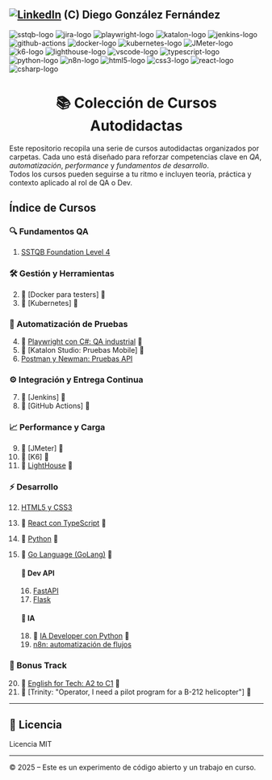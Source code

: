 [![LinkedIn][linkedin-logo]][linkedin-link] (C) Diego González Fernández
---

![sstqb-logo]
![jira-logo]
![playwright-logo]
![katalon-logo]
![jenkins-logo]
![github-actions]
![docker-logo]
![kubernetes-logo]
![JMeter-logo]
![k6-logo]
![lighthouse-logo]
![vscode-logo]
![typescript-logo]
![python-logo]
![n8n-logo]
![html5-logo]
![css3-logo]
![react-logo]
![csharp-logo]

<h1 align="center">📚 Colección de Cursos Autodidactas</h1>

Este repositorio recopila una serie de cursos autodidactas organizados por carpetas. Cada uno está diseñado para reforzar competencias clave en *QA*, *automatización*, *performance* y *fundamentos de desarrollo*.  
Todos los cursos pueden seguirse a tu ritmo e incluyen teoría, práctica y contexto aplicado al rol de QA o Dev.

## Índice de Cursos

### 🔍 Fundamentos QA

1. [SSTQB Foundation Level 4](./courses/qa-fundaments/sstqb/readme.md)

### 🛠️ Gestión y Herramientas

2. 🚧 [Docker para testers]<!-- (./courses/containers/docker/readme.md)--> 🚧
3. 🚧 [Kubernetes]<!-- (./courses/containers/kubernetes/readme.md)--> 🚧

### 🧪 Automatización de Pruebas

4. 🚧 [Playwright con C#: QA industrial](./courses/automation/playwright/readme.md) 🚧
5. 🚧 [Katalon Studio: Pruebas Mobile]<!-- (./courses/automation/katalon/readme.md)--> 🚧
6. [Postman y Newman: Pruebas API](./courses/automation/postman/readme.md)

### ⚙️ Integración y Entrega Continua

7. 🚧 [Jenkins]<!-- (./courses/ci-cd/jenkins/readme.md)--> 🚧
8. 🚧 [GitHub Actions]<!-- (./courses/ci-cd/github-actions/readme.md)--> 🚧

### 📈 Performance y Carga

9. 🚧 [JMeter]<!-- (./courses/performance/jmeter/readme.md)--> 🚧
10. 🚧 [K6]<!-- (./courses/performance/k6/readme.md)--> 🚧
11. 🚧 [LightHouse](./courses/performance/lighthouse/lighthouse/readme.md) 🚧

### ⚡ Desarrollo

12. [HTML5 y CSS3](./courses/dev-and-ia/html5/readme.md)
13. 🚧 [React con TypeScript](./courses/dev-and-ia/react/readme.md) 🚧
14. 🚧 [Python](./courses/dev-and-ia/python/readme.md) 🚧
15. 🚧 [Go Language (GoLang)](./courses/dev-and-ia/golang/readme.md) 🚧

    #### 📡 Dev API

    16. [FastAPI](./courses/dev-and-ia/fastapi/readme.md)
    17. [Flask](./courses/dev-and-ia/flask/readme.md)

    #### 🧠 IA

    18. 🚧 [IA Developer con Python](./courses/dev-and-ia/ia-python/readme.md) 🚧
    19. [n8n: automatización de flujos](./courses/dev-and-ia/n8n/readme.md)

### 🚁 Bonus Track

20. 🚧 [English for Tech: A2 to C1](./courses/resources/english/readme.md) 🚧
21. 🚧 [Trinity: "Operator, I need a pilot program for a B-212 helicopter"]<!-- (./courses/resources/helicopter/readme.md)--> 🚧

---

## 📄 Licencia

Licencia MIT

---

© 2025 – Este es un experimento de código abierto y un trabajo en curso.

<!-- Certificaciones -->
[sstqb-logo]: https://img.shields.io/badge/SSTQB-005AA7?style=for-the-badge&logoColor=white

<!-- QA tools -->
[jira-logo]: https://img.shields.io/badge/jira-%230A0FFF.svg?style=for-the-badge&logo=jira&logoColor=white

<!-- CI Tool -->
[github-actions]: https://img.shields.io/badge/github%20actions-%232671E5.svg?style=for-the-badge&logo=githubactions&logoColor=white
[jenkins-logo]: https://img.shields.io/badge/Jenkins-D24939?style=for-the-badge&logo=jenkins&logoColor=white

<!-- Containers -->
[kubernetes-logo]: https://img.shields.io/badge/Kubernetes-326CE5?style=for-the-badge&logo=kubernetes&logoColor=white
[docker-logo]: https://img.shields.io/badge/Docker-2496ED?style=for-the-badge&logo=docker&logoColor=white

<!-- Programming Languages -->
[typescript-logo]: https://img.shields.io/badge/typescript-%23007ACC.svg?style=for-the-badge&logo=typescript&logoColor=white
[python-logo]: https://img.shields.io/badge/Python-black?logo=python&style=for-the-badge
[html5-logo]: https://img.shields.io/badge/HTML5-E34F26?style=for-the-badge&logo=html5&logoColor=white
[css3-logo]: https://img.shields.io/badge/CSS3-1572B6?style=for-the-badge&logo=css3&logoColor=white
[csharp-logo]: https://img.shields.io/badge/C%23-239120?style=for-the-badge&logo=c-sharp&logoColor=white

<!-- Testing Frameworks -->
[cypress-logo]: https://img.shields.io/badge/-cypress-%23E5E5E5?style=for-the-badge&logo=cypress&logoColor=058a5e
[playwright-logo]: https://img.shields.io/badge/playwright-black?style=for-the-badge
[katalon-logo]: https://img.shields.io/badge/Katalon%20Studio-0568A6?style=for-the-badge&logo=katalon&logoColor=white

<!-- Performance -->
[K6-logo]: https://img.shields.io/badge/k6-7D64FF?style=for-the-badge&logo=k6&logoColor=white
[JMeter-logo]: https://img.shields.io/badge/JMeter-D24939?style=for-the-badge&logo=apache-jmeter&logoColor=white
[axe-core-logo]: https://img.shields.io/badge/axe--core-darkgreen?style=for-the-badge&logo=axe&logoColor=white
[lighthouse-logo]: https://img.shields.io/badge/Lighthouse-orange?style=for-the-badge&logo=lighthouse&logoColor=white

<!-- Dev Tools -->
[vscode-logo]: https://img.shields.io/badge/Visual%20Studio%20Code-0078d7.svg?style=for-the-badge&logo=visual-studio-code&logoColor=white
[react-logo]: https://img.shields.io/badge/React-61DAFB?style=for-the-badge&logo=react&logoColor=black

<!-- IA -->
[n8n-logo]: https://img.shields.io/badge/n8n-EF6533?style=for-the-badge&logo=n8n&logoColor=white

<!-- Other -->
[linkedin-logo]: https://img.shields.io/badge/LinkedIn-blue?style=for-the-badge&logo=linkedin&logoColor=white
[linkedin-link]: https://www.linkedin.com/in/diego-gonzalez-fernandez/
